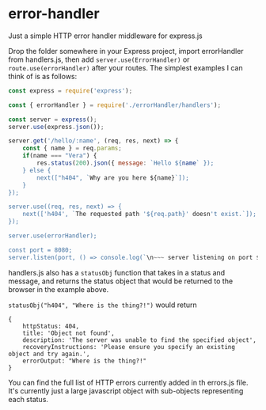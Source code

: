 # error-handler
Just a simple HTTP error handler middleware for express.js

Drop the folder somewhere in your Express project, import errorHandler from handlers.js, then add `server.use(ErrorHandler)` or `route.use(errorHandler)` after your routes. The simplest examples I can think of is as follows:

``` javascript
const express = require('express');

const { errorHandler } = require('./errorHandler/handlers');

const server = express();
server.use(express.json());

server.get('/hello/:name', (req, res, next) => {
	const { name } = req.params;
	if(name === "Vera") {
		res.status(200).json({ message: `Hello ${name` });
	} else {
		next(["h404", `Why are you here ${name}`]);
	}
});

server.use((req, res, next) => {
	next(['h404', `The requested path '${req.path}' doesn't exist.`]);
});

server.use(errorHandler);

const port = 8080;
server.listen(port, () => console.log(`\n~~~ server listening on port ${port} ~~~\n`));
```


handlers.js also has a `statusObj` function that takes in a status and message, and returns the status object that would be returned to the browser in the example above.


`statusObj("h404", "Where is the thing?!")`
would return

```
{
	httpStatus: 404,
	title: 'Object not found',
	description: 'The server was unable to find the specified object',
	recoveryInstructions: 'Please ensure you specify an existing object and try again.',
	errorOutput: "Where is the thing?!"
}
```

You can find the full list of HTTP errors currently added in th errors.js file. It's currently just a large javascript object with sub-objects representing each status.
